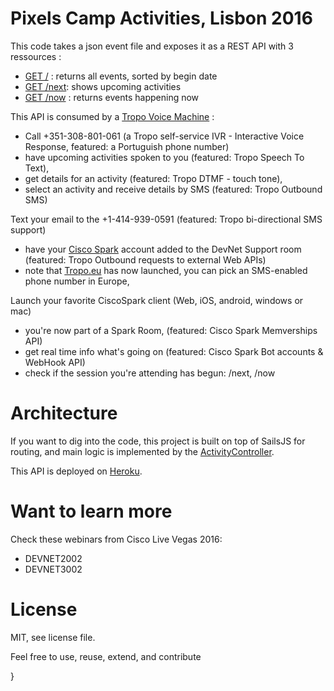 # Pixels Camp Activities, Lisbon 2016

This code takes a json event file and exposes it as a REST API with 3 ressources :
- [GET /](https://pixelscamp.herokuapp.com/) : returns all events, sorted by begin date
- [GET /next](https://pixelscamp.herokuapp.com/next?limit=10): shows upcoming activities
- [GET /now](https://pixelscamp.herokuapp.com/now) : returns events happening now

This API is consumed by a [Tropo Voice Machine](https://tropo.com) :
- Call +351-308-801-061 (a Tropo self-service IVR - Interactive Voice Response, featured: a Portuguish phone number) 
- have upcoming activities spoken to you (featured: Tropo Speech To Text),
- get details for an activity (featured: Tropo DTMF - touch tone),
- select an activity and receive details by SMS (featured: Tropo Outbound SMS)

Text your email to the +1-414-939-0591 (featured: Tropo bi-directional SMS support)
- have your [Cisco Spark](https://www.ciscospark.com) account added to the DevNet Support room (featured: Tropo Outbound requests to external Web APIs)
- note that [Tropo.eu](https://blog.tropo.eu/2016/09/20/tropo-in-europe-what-it-means/) has now launched, you can pick an SMS-enabled phone number in Europe,

Launch your favorite CiscoSpark client (Web, iOS, android, windows or mac)
- you're now part of a Spark Room, (featured: Cisco Spark Memverships API) 
- get real time info what's going on (featured: Cisco Spark Bot accounts & WebHook API)
- check if the session you're attending has begun: /next, /now


# Architecture

If you want to dig into the code, this project is built on top of SailsJS for routing, and main logic is implemented by the [ActivityController](api/controllers/ActivityController.js).

This API is deployed on [Heroku](https://pixelscamp.herokuapp.com/).


# Want to learn more

Check these webinars from Cisco Live Vegas 2016:
- DEVNET2002
- DEVNET3002


# License

MIT, see license file.

Feel free to use, reuse, extend, and contribute



}